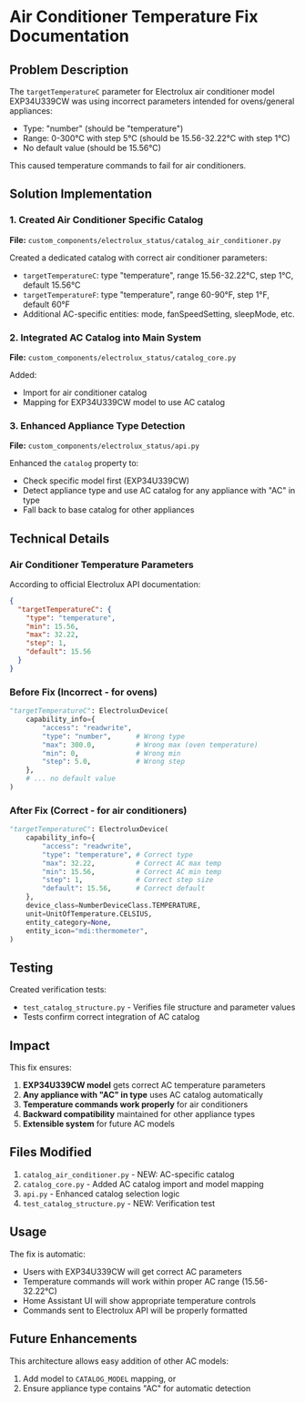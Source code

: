 # Air Conditioner Temperature Fix Documentation

## Problem Description
The `targetTemperatureC` parameter for Electrolux air conditioner model EXP34U339CW was using incorrect parameters intended for ovens/general appliances:
- Type: "number" (should be "temperature")
- Range: 0-300°C with step 5°C (should be 15.56-32.22°C with step 1°C)
- No default value (should be 15.56°C)

This caused temperature commands to fail for air conditioners.

## Solution Implementation

### 1. Created Air Conditioner Specific Catalog
**File:** `custom_components/electrolux_status/catalog_air_conditioner.py`

Created a dedicated catalog with correct air conditioner parameters:
- `targetTemperatureC`: type "temperature", range 15.56-32.22°C, step 1°C, default 15.56°C
- `targetTemperatureF`: type "temperature", range 60-90°F, step 1°F, default 60°F
- Additional AC-specific entities: mode, fanSpeedSetting, sleepMode, etc.

### 2. Integrated AC Catalog into Main System
**File:** `custom_components/electrolux_status/catalog_core.py`

Added:
- Import for air conditioner catalog
- Mapping for EXP34U339CW model to use AC catalog

### 3. Enhanced Appliance Type Detection
**File:** `custom_components/electrolux_status/api.py`

Enhanced the `catalog` property to:
- Check specific model first (EXP34U339CW)
- Detect appliance type and use AC catalog for any appliance with "AC" in type
- Fall back to base catalog for other appliances

## Technical Details

### Air Conditioner Temperature Parameters
According to official Electrolux API documentation:
```json
{
  "targetTemperatureC": {
    "type": "temperature",
    "min": 15.56,
    "max": 32.22, 
    "step": 1,
    "default": 15.56
  }
}
```

### Before Fix (Incorrect - for ovens)
```python
"targetTemperatureC": ElectroluxDevice(
    capability_info={
        "access": "readwrite",
        "type": "number",      # Wrong type
        "max": 300.0,          # Wrong max (oven temperature)
        "min": 0,              # Wrong min
        "step": 5.0,           # Wrong step
    },
    # ... no default value
)
```

### After Fix (Correct - for air conditioners)
```python
"targetTemperatureC": ElectroluxDevice(
    capability_info={
        "access": "readwrite",
        "type": "temperature", # Correct type
        "max": 32.22,          # Correct AC max temp
        "min": 15.56,          # Correct AC min temp  
        "step": 1,             # Correct step size
        "default": 15.56,      # Correct default
    },
    device_class=NumberDeviceClass.TEMPERATURE,
    unit=UnitOfTemperature.CELSIUS,
    entity_category=None,
    entity_icon="mdi:thermometer",
)
```

## Testing

Created verification tests:
- `test_catalog_structure.py` - Verifies file structure and parameter values
- Tests confirm correct integration of AC catalog

## Impact

This fix ensures:
1. **EXP34U339CW model** gets correct AC temperature parameters
2. **Any appliance with "AC" in type** uses AC catalog automatically  
3. **Temperature commands work properly** for air conditioners
4. **Backward compatibility** maintained for other appliance types
5. **Extensible system** for future AC models

## Files Modified

1. `catalog_air_conditioner.py` - NEW: AC-specific catalog
2. `catalog_core.py` - Added AC catalog import and model mapping
3. `api.py` - Enhanced catalog selection logic
4. `test_catalog_structure.py` - NEW: Verification test

## Usage

The fix is automatic:
- Users with EXP34U339CW will get correct AC parameters
- Temperature commands will work within proper AC range (15.56-32.22°C)
- Home Assistant UI will show appropriate temperature controls
- Commands sent to Electrolux API will be properly formatted

## Future Enhancements

This architecture allows easy addition of other AC models:
1. Add model to `CATALOG_MODEL` mapping, or
2. Ensure appliance type contains "AC" for automatic detection
